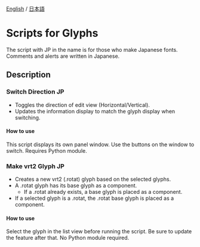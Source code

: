 [English](https://github.com/monokano/Glyphs-Scripts) / [日本語](README-JP.md)

# Scripts for Glyphs
The script with JP in the name is for those who make Japanese fonts. Comments and alerts are written in Japanese.


## Description

### Switch Direction JP
  * Toggles the direction of edit view (Horizontal/Vertical).
  * Updates the information display to match the glyph display when switching.
#### How to use
This script displays its own panel window. Use the buttons on the window to switch. Requires Python module.

### Make vrt2 Glyph JP
  * Creates a new vrt2 (.rotat) glyph based on the selected glyphs.
  * A .rotat glyph has its base glyph as a component.
      * If a .rotat already exists, a base glyph is placed as a component.
  * If a selected glyph is a .rotat, the .rotat base glyph is placed as a component.
#### How to use
Select the glyph in the list view before running the script. Be sure to update the feature after that. No Python module required.

